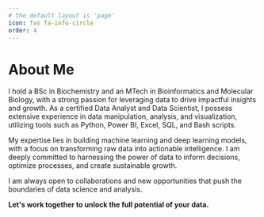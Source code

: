 ```yaml
---
# the default layout is 'page'
icon: fas fa-info-circle
order: 4
---
```


# About Me

I hold a BSc in Biochemistry and an MTech in Bioinformatics and Molecular Biology, with a strong passion for leveraging data to drive impactful insights and growth. As a certified Data Analyst and Data Scientist, I possess extensive experience in data manipulation, analysis, and visualization, utilizing tools such as Python, Power BI, Excel, SQL, and Bash scripts.

My expertise lies in building machine learning and deep learning models, with a focus on transforming raw data into actionable intelligence. I am deeply committed to harnessing the power of data to inform decisions, optimize processes, and create sustainable growth.

I am always open to collaborations and new opportunities that push the boundaries of data science and analysis.

**Let's work together to unlock the full potential of your data.**